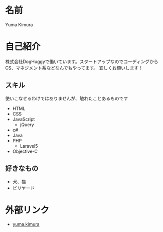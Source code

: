 # 名前
Yuma Kimura

# 自己紹介
株式会社DogHuggyで働いています。スタートアップなのでコーディングからCS、マネジメント系などなんでもやってます。
宜しくお願いします！

## スキル
使いこなせるわけではありませんが、触れたことあるものです

- HTML
- CSS
- JavaScript
  - jQuery
- c#
- Java
- PHP
  - Laravel5
- Objective-C

## 好きなもの
- 犬、猫
- ビリヤード

# 外部リンク
- [yuma.kimura](ps://www.facebook.com/yuma.kimura.31)
